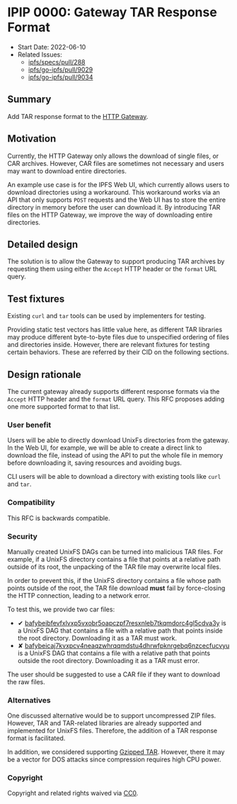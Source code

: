 # IPIP 0000: Gateway TAR Response Format

- Start Date: 2022-06-10
- Related Issues:
  - [ipfs/specs/pull/288](https://github.com/ipfs/specs/pull/288)
  - [ipfs/go-ipfs/pull/9029](https://github.com/ipfs/go-ipfs/pull/9029)
  - [ipfs/go-ipfs/pull/9034](https://github.com/ipfs/go-ipfs/pull/9034)

## Summary

Add TAR response format to the [HTTP Gateway](../http-gateways/).

## Motivation

Currently, the HTTP Gateway only allows the download of single files, or
CAR archives. However, CAR files are sometimes not necessary and users may
want to download entire directories.

An example use case is for the IPFS Web UI, which currently allows users to
download directories using a workaround. This workaround works via an API
that only supports `POST` requests and the Web UI has to store the entire
directory in memory before the user can download it. By introducing TAR files
on the HTTP Gateway, we improve the way of downloading entire directories.

## Detailed design

The solution is to allow the Gateway to support producing TAR archives
by requesting them using either the `Accept` HTTP header or the `format`
URL query.

## Test fixtures

Existing `curl` and `tar` tools can be used by implementers for testing.

Providing static test vectors has little value here, as different TAR libraries may produce
different byte-to-byte files due to unspecified ordering of files and directories inside.
However, there are relevant fixtures for testing certain behaviors. These are
referred by their CID on the following sections.

## Design rationale

The current gateway already supports different response formats via the
`Accept` HTTP header and the `format` URL query. This RFC proposes adding
one more supported format to that list.

### User benefit

Users will be able to directly download UnixFs directories from the gateway. In the Web UI,
for example, we will be able to create a direct link to download the file, instead of using the
API to put the whole file in memory before downloading it, saving resources and avoiding bugs.

CLI users will be able to download a directory with existing tools like `curl` and `tar`.

### Compatibility

This RFC is backwards compatible.

### Security

Manually created UnixFS DAGs can be turned into malicious TAR files. For example,
if a UnixFS directory contains a file that points at a relative path outside of
its root, the unpacking of the TAR file may overwrite local files.

In order to prevent this, if the UnixFS directory contains a file whose path
points outside of the root, the TAR file download **must** fail by force-closing
the HTTP connection, leading to a network error.

To test this, we provide two car files:

* ✔ [bafybeibfevfxlvxp5vxobr5oapczpf7resxnleb7tkqmdorc4gl5cdva3y](https://dweb.link/ipfs/bafybeibfevfxlvxp5vxobr5oapczpf7resxnleb7tkqmdorc4gl5cdva3y) is a UnixFS
DAG that contains a file with a relative path that points inside the root directory.
Downloading it as a TAR must work.
* ✘ [bafybeicaj7kvxpcv4neaqzwhrqqmdstu4dhrwfpknrgebq6nzcecfucvyu](https://dweb.link/ipfs/bafybeicaj7kvxpcv4neaqzwhrqqmdstu4dhrwfpknrgebq6nzcecfucvyu) is a UnixFS
DAG that contains a file with a relative path that points outside the root directory.
Downloading it as a TAR must error.

The user should be suggested to use a CAR file if they want to download the raw files.

### Alternatives

One discussed alternative would be to support uncompressed ZIP files. However, TAR and
TAR-related libraries are already supported and implemented for UnixFS files. Therefore,
the addition of a TAR response format is facilitated.

In addition, we considered supporting [Gzipped TAR](https://github.com/ipfs/go-ipfs/pull/9034).
However, there it may be a vector for DOS attacks since compression requires high CPU power.

### Copyright

Copyright and related rights waived via [CC0](https://creativecommons.org/publicdomain/zero/1.0/).